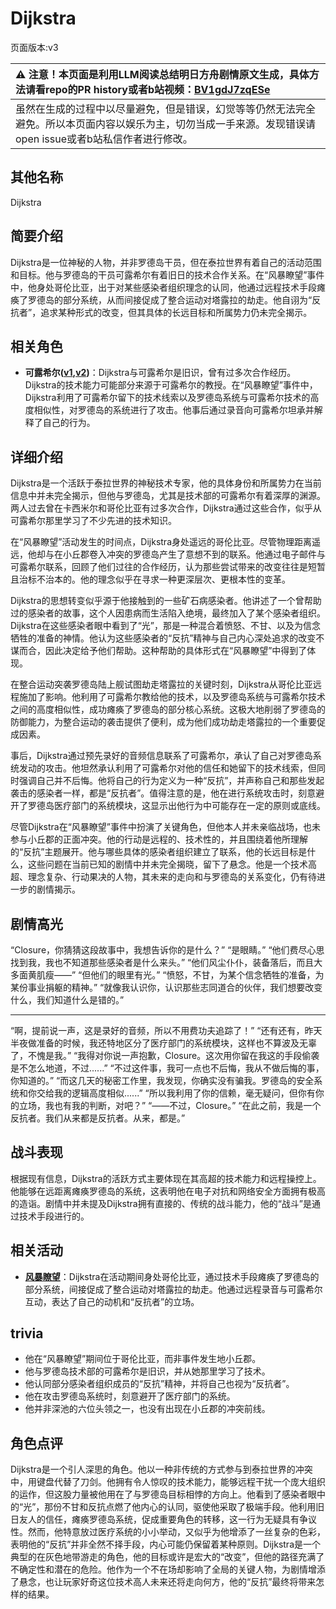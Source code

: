 # Dijkstra
页面版本:v3
 

| :warning: 注意！本页面是利用LLM阅读总结明日方舟剧情原文生成，具体方法请看repo的PR history或者b站视频：[BV1gdJ7zqESe](https://www.bilibili.com/video/BV1gdJ7zqESe/)         |
|:----------------------------|
| 虽然在生成的过程中以尽量避免，但是错误，幻觉等等仍然无法完全避免。所以本页面内容以娱乐为主，切勿当成一手来源。发现错误请open issue或者b站私信作者进行修改。|



## 其他名称
Dijkstra
## 简要介绍
Dijkstra是一位神秘的人物，并非罗德岛干员，但在泰拉世界有着自己的活动范围和目标。他与罗德岛的干员可露希尔有着旧日的技术合作关系。在“风暴瞭望”事件中，他身处哥伦比亚，出于对某些感染者组织理念的认同，他通过远程技术手段瘫痪了罗德岛的部分系统，从而间接促成了整合运动对塔露拉的劫走。他自诩为“反抗者”，追求某种形式的改变，但其具体的长远目标和所属势力仍未完全揭示。
## 相关角色
-   **可露希尔([v1](../chars/extended_char_ke_lu_xi_er.md),[v2](extended_char_ke_lu_xi_er.md))**：Dijkstra与可露希尔是旧识，曾有过多次合作经历。Dijkstra的技术能力可能部分来源于可露希尔的教授。在“风暴瞭望”事件中，Dijkstra利用了可露希尔留下的技术线索以及罗德岛系统与可露希尔技术的高度相似性，对罗德岛的系统进行了攻击。他事后通过录音向可露希尔坦承并解释了自己的行为。
## 详细介绍
Dijkstra是一个活跃于泰拉世界的神秘技术专家，他的具体身份和所属势力在当前信息中并未完全揭示，但他与罗德岛，尤其是技术部的可露希尔有着深厚的渊源。两人过去曾在卡西米尔和哥伦比亚有过多次合作，Dijkstra通过这些合作，似乎从可露希尔那里学习了不少先进的技术知识。

在“风暴瞭望”活动发生的时间点，Dijkstra身处遥远的哥伦比亚。尽管物理距离遥远，他却与在小丘郡卷入冲突的罗德岛产生了意想不到的联系。他通过电子邮件与可露希尔联系，回顾了他们过往的合作经历，认为那些尝试带来的改变往往是短暂且治标不治本的。他的理念似乎在寻求一种更深层次、更根本性的变革。

Dijkstra的思想转变似乎源于他接触到的一些矿石病感染者。他讲述了一个曾帮助过的感染者的故事，这个人因患病而生活陷入绝境，最终加入了某个感染者组织。Dijkstra在这些感染者眼中看到了“光”，那是一种混合着愤怒、不甘、以及为信念牺牲的准备的神情。他认为这些感染者的“反抗”精神与自己内心深处追求的改变不谋而合，因此决定给予他们帮助。这种帮助的具体形式在“风暴瞭望”中得到了体现。

在整合运动突袭罗德岛陆上舰试图劫走塔露拉的关键时刻，Dijkstra从哥伦比亚远程施加了影响。他利用了可露希尔教给他的技术，以及罗德岛系统与可露希尔技术之间的高度相似性，成功瘫痪了罗德岛的部分核心系统。这极大地削弱了罗德岛的防御能力，为整合运动的袭击提供了便利，成为他们成功劫走塔露拉的一个重要促成因素。

事后，Dijkstra通过预先录好的音频信息联系了可露希尔，承认了自己对罗德岛系统发动的攻击。他坦然承认利用了可露希尔对他的信任和她留下的技术线索，但同时强调自己并不后悔。他将自己的行为定义为一种“反抗”，并声称自己和那些发起袭击的感染者一样，都是“反抗者”。值得注意的是，他在进行系统攻击时，刻意避开了罗德岛医疗部门的系统模块，这显示出他行为中可能存在一定的原则或底线。

尽管Dijkstra在“风暴瞭望”事件中扮演了关键角色，但他本人并未亲临战场，也未参与小丘郡的正面冲突。他的行动是远程的、技术性的，并且围绕着他所理解的“反抗”主题展开。他与哪些具体的感染者组织建立了联系，他的长远目标是什么，这些问题在当前已知的剧情中并未完全揭晓，留下了悬念。他是一个技术高超、理念复杂、行动果决的人物，其未来的走向和与罗德岛的关系变化，仍有待进一步的剧情揭示。
## 剧情高光
“Closure，你猜猜这段故事中，我想告诉你的是什么？”
“是眼睛。”
“他们费尽心思找到我，我也不知道那些感染者是什么来头。”
“他们风尘仆仆，装备落后，而且大多面黄肌瘦——”
“但他们的眼里有光。”
“愤怒，不甘，为某个信念牺牲的准备，为某份事业捐躯的精神。”
“就像我认识你，认识那些志同道合的伙伴，我们想要改变什么，我们知道什么是错的。”
******
“啊，提前说一声，这是录好的音频，所以不用费功夫追踪了！”
“还有还有，昨天半夜做准备的时候，我还特地区分了医疗部门的系统模块，这样也不算波及无辜了，不愧是我。”
“我得对你说一声抱歉，Closure。这次用你留在我这的手段偷袭是不怎么地道，不过......”
“不过这件事，我可一点也不后悔，我从不做后悔的事，你知道的。”
“而这几天的秘密工作里，我发现，你确实没有骗我。罗德岛的安全系统和你交给我的逻辑高度相似......”
“所以我利用了你的信赖，毫无疑问，但你有你的立场，我也有我的判断，对吧？”
“——不过，Closure。”
“在此之前，我是一个反抗者。我们从来都是反抗者。从来，都是。”
## 战斗表现
根据现有信息，Dijkstra的活跃方式主要体现在其高超的技术能力和远程操控上。他能够在远距离瘫痪罗德岛的系统，这表明他在电子对抗和网络安全方面拥有极高的造诣。剧情中并未提及Dijkstra拥有直接的、传统的战斗能力，他的“战斗”是通过技术手段进行的。
## 相关活动
-   **[风暴瞭望](../stories/main_9.md)**：Dijkstra在活动期间身处哥伦比亚，通过技术手段瘫痪了罗德岛的部分系统，间接促成了整合运动对塔露拉的劫走。他通过远程录音与可露希尔互动，表达了自己的动机和“反抗者”的立场。
## trivia
*   他在“风暴瞭望”期间位于哥伦比亚，而非事件发生地小丘郡。
*   他与罗德岛技术部的可露希尔是旧识，并从她那里学习了技术。
*   他认同部分感染者组织成员的“反抗”精神，并将自己也视为“反抗者”。
*   他在攻击罗德岛系统时，刻意避开了医疗部门的系统。
*   他并非深池的六位头领之一，也没有出现在小丘郡的冲突前线。
## 角色点评
Dijkstra是一个引人深思的角色。他以一种非传统的方式参与到泰拉世界的冲突中，用键盘代替了刀剑。他拥有令人惊叹的技术能力，能够远程干扰一个庞大组织的运作，但这股力量被他用在了与罗德岛目标相悖的方向上。他看到了感染者眼中的“光”，那份不甘和反抗点燃了他内心的认同，驱使他采取了极端手段。他利用旧日友人的信任，瘫痪罗德岛系统，促成重要角色的转移，这一行为无疑具有争议性。然而，他特意放过医疗系统的小小举动，又似乎为他增添了一丝复杂的色彩，表明他的“反抗”并非全然不择手段，内心可能仍保留着某种原则。Dijkstra是一个典型的在灰色地带游走的角色，他的目标或许是宏大的“改变”，但他的路径充满了不确定性和潜在的危险。他作为一个不在场却影响了全局的关键人物，为剧情增添了悬念，也让玩家好奇这位技术高人未来还将走向何方，他的“反抗”最终将带来怎样的结果。